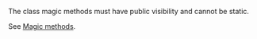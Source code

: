 The class magic methods must have public visibility and cannot be static.

<?php

class foo{
    // magic method must bt public and non-static
    public static function __clone($name) {    }

    // magic method can't be private
    private function __get($name) {    }

    // magic method can't be protected
    private function __set($name, $value) {    }

    // magic method can't be static
    public static function __isset($name) {    }
}

?>

See [Magic methods](http://php.net/manual/en/language.oop5.magic.php).
